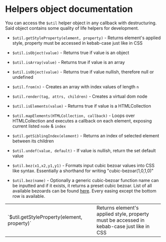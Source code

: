 # Helpers object documentation

You can access the `$util` helper object in any callback with destructuring. Said object contains some quality of life helpers for development.

- `$util.getStyleProperty(element, property)` - Returns element's applied style, property must be accessed in kebab-case just like in CSS

- `$util.isObject(value)` - Returns true if value is an object

- `$util.isArray(value)` - Returns true if value is an array

- `$util.isObject(value)` - Returns true if value nullish, therefore null or undefined

- `$util.from(n)` - Creates an array with index values of length `n`

- `$util.render(tag, attrs, children)` - Creates a virtual dom node

- `$util.isElements(value)` - Returns true if value is a HTMLCollection

- `$util.mapElements(HTMLCollection, callback)` - Loops over HTMLCollection and executes a callback on each element, exposing current listed `node` & `index`

- `$util.getSiblingIndex(element)` - Returns an index of selected element between its children

- `$util.undef(value, default)` - If value is nullish, return the set default value

- `$util.bez(x1,x2,y1,y1)` - Formats input cubic bezoar values into CSS like syntax. Essentially a shorthand for writing "cubic-bezoar(1,0,1,0)"

- `$util.bez(name)` - Optionally a generic cubic-bezoar function name can be inputted and if it exists, it returns a preset cubic bezoar. List of all available bezoards can be found [here](https://easings.net/). Every easing except the bottom row is available.

<table>
  <tr>
    <td>`$util.getStyleProperty(element, property)`<td />
    <td>Returns element's applied style, property must be accessed in kebab-case just like in CSS<td />
  <tr />
</table>
